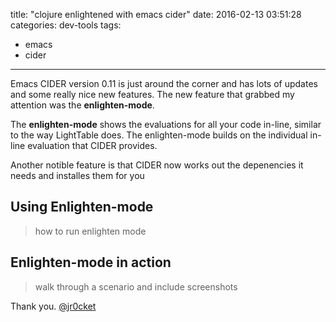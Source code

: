 title: "clojure enlightened with emacs cider"
date: 2016-02-13 03:51:28
categories: dev-tools
tags:
- emacs
- cider
---

Emacs CIDER version 0.11 is just around the corner and has lots of updates and some really nice new features.  The new feature that grabbed my attention was the **enlighten-mode**.

The **enlighten-mode** shows the evaluations for all your code in-line, similar to the way LightTable does.  The enlighten-mode builds on the individual in-line evaluation that CIDER provides.

Another notible feature is that CIDER now works out the depenencies it needs and installes them for you

## Using Enlighten-mode

> how to run enlighten mode

## Enlighten-mode in action

> walk through a scenario and include screenshots


Thank you.
[@jr0cket](https://twitter.com/jr0cket)
